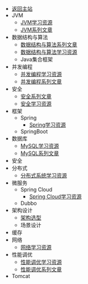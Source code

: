 - [返回主站](https://www.itzhai.com/)
- JVM
  - [JVM学习资源](jvm/jvm-learning-resources.md)
  - [JVM系列文章](jvm/jvm-learning-manual.md)
- 数据结构与算法
  - [数据结构与算法系列文章](data-structures-algorithms/articles.md)
  - [数据结构与算法学习资源](data-structures-algorithms/learning-resources.md)
  - Java集合框架
- 并发编程
  - [并发编程学习资源](cpj/cpj-learning-resources.md)
  - [并发编程系列文章](cpj/java-concurrency-articles.md)
- 安全
  - [安全系列文章](security/security-articles.md)
  - [安全学习资源](security-learning-resources.md)
- 框架
  - Spring
    - [Spring学习资源](framework/spring/spring-learning-resources.md)
  - SpringBoot
- 数据库
  - [MySQL学习资源](database/mysql-learning-resources.md)
  - [MySQL系列文章](database/mysql-articles.md)
- 安全
- 分布式
  - [分布式系统学习资源](distributed/distributed-learning-resources.md)
- 微服务
  - Spring Cloud
    - [Spring Cloud学习资源](msa/spring-cloud/spring-cloud-learning-resources.md)
  - Dubbo
- 架构设计
  - [架构选型](architecture/architecture-selection.md)
  - 场景设计
- 缓存
- 网络
  - [网络学习资源](network/network-learning-resources.md)
- 性能调优
  - [性能调优学习资源](perf-tuning/perf-tuning-learning-resources.md)
  - [性能调优系列文章](perf-tuning/perf-tuning-articles.md)
- Tomcat
